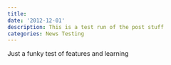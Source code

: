 ```yaml
---
title:
date: '2012-12-01'
description: This is a test run of the post stuff
categories: News Testing
---
```


Just a funky test of features and learning
